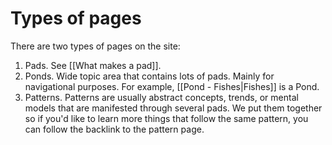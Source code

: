 # Types of pages

There are two types of pages on the site:

1. Pads. See [[What makes a pad]].
2. Ponds. Wide topic area that contains lots of pads. Mainly for navigational purposes. For example, [[Pond - Fishes|Fishes]] is a Pond.
3. Patterns. Patterns are usually abstract concepts, trends, or mental models that are manifested through several pads. We put them together so if you'd like to learn more things that follow the same pattern, you can follow the backlink to the pattern page.